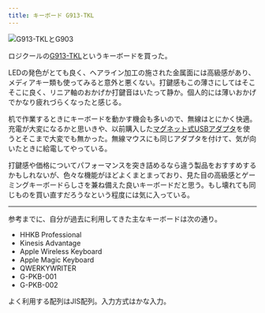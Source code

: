 ```yaml
---
title: キーボード G913-TKL
---
```


![](https://i.imgur.com/F5UDOD9h.jpg "G913-TKLとG903")

ロジクールの[G913-TKL](https://www.amazon.co.jp/dp/B088BN6JKQ)というキーボードを買った。

LEDの発色がとても良く、ヘアライン加工の施された金属面には高級感があり、メディアキー類も使ってみると意外と悪くない。打鍵感もこの薄さにしてはそこそこに良く、リニア軸のおかげか打鍵音はいたって静か。個人的には薄いおかげでかなり疲れづらくなったと感じる。

机で作業するときにキーボードを動かす機会も多いので、無線はとにかく快適。充電が大変になるかと思いきや、以前購入した[マグネット式USBアダプタ](/articles/2019-12-02-magnet-usb)を使うとそこまで大変でも無かった。無線マウスにも同じアダプタを付けて、気が向いたときに給電してやっている。

打鍵感や価格についてパフォーマンスを突き詰めるなら違う製品をおすすめするかもしれないが、色々な機能がほどよくまとまっており、見た目の高級感とゲーミングキーボードらしさを兼ね備えた良いキーボードだと思う。もし壊れても同じものを買い直すだろうなという程度には気に入っている。

---

参考までに、自分が過去に利用してきた主なキーボードは次の通り。

- HHKB Professional
- Kinesis Advantage
- Apple Wireless Keyboard
- Apple Magic Keyboard
- QWERKYWRITER
- G-PKB-001
- G-PKB-002

よく利用する配列はJIS配列。入力方式はかな入力。
